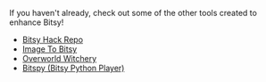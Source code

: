 If you haven't already, check out some of the other tools created to enhance Bitsy!

* [Bitsy Hack Repo](https://github.com/seleb/bitsy-hacks/)
* [Image To Bitsy](https://ruin.itch.io/image-to-bitsy)
* [Overworld Witchery](https://voec.github.io/witchery/)
* [Bitspy (Bitsy Python Player)](https://github.com/Ragzouken/bitspy)